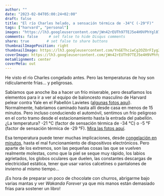 ```yaml
---
author: ""
date: "2023-02-04T05:00:24+02:00"
draft: false
title: "El río Charles helado, a sensación térmica de -34°C (-29°F)"
tags: ["harvard", "personal"]
images: "https://lh3.googleusercontent.com/jWn42rEUTh97TEJ5e4H9VPhYgl87hDDdomwkf7-FCby5AoM60SjUBAGFEetcOMqdbxeAadyVlaXgXL5abyYCDxOfZQUn1C82QVmKaKRi7h3jpxyVVm-D5rnZjE1n8DQNIXQUQUoo-00=w2400"
comments: false     # set false to hide Disqus comments
share: true        # set false to share buttons
thumbnailImagePosition: right
thumbnailImage: https://lh3.googleusercontent.com/YnGEThciwCg2OZOrFIyg2uxvegf-g0viEcMckcgZUzg2xXkU7JW2PKSPEJkC9mJSsuzwPkARlijK2U36CJHN14G_PcJnZ0RIuVO85qm6zjeEVnD-cq2gNy4M0qUNPJM9nwwavqJ6vdo=w2400
coverImage: https://lh3.googleusercontent.com/jWn42rEUTh97TEJ5e4H9VPhYgl87hDDdomwkf7-FCby5AoM60SjUBAGFEetcOMqdbxeAadyVlaXgXL5abyYCDxOfZQUn1C82QVmKaKRi7h3jpxyVVm-D5rnZjE1n8DQNIXQUQUoo-00=w2400
metaAlignment: center
coverMeta: out
---
```


He visto el río Charles congelado antes. Pero las temperaturas de hoy son ridículamente frías... y peligrosas.

<!--more-->

Sabíamos que anoche iba a hacer un frío miserable, pero desafiamos los elementos para ir a ver al equipo de baloncesto masculino de Harvard pelear contra Yale en el Pabellón Lavietes ([algunas fotos aquí](https://photos.app.goo.gl/UvGippVzCzeh4w8t9)). Normalmente, habríamos caminado hasta allí desde casa en menos de 15 minutos. Pero incluso conduciendo el automóvil, sentimos un frío peligroso en el corto tramo desde el estacionamiento hasta la entrada del pabellón. ¿La temperatura? -21 °C (factor de sensación térmica de -34 °C) o -5 °F (factor de sensación térmica de -29 °F). [Mira las fotos aquí](https://photos.app.goo.gl/Ueupg3YcyD9UgfWy9).

Esa temperatura puede tener muchas implicaciones, desde [congelación en minutos](https://www.nytimes.com/live/2023/02/04/nyregion/cold-arctic-blast-weather#with-wind-chills-like-these-frostbite-happens-in-minutes), hasta el mal funcionamiento de dispositivos electrónicos. Pero aparte de los extremos, son las pequeñas cosas las que se vuelven realmente molestas, como que la piel se seque muy rápido, los labios agrietados, los globos oculares que duelen, las constantes descargas de electricidad estática, tener que usar varios calcetines o pantalones de invierno al mismo tiempo...

¡Es hora de preparar un poco de chocolate con churros, abrigarme bajo varias mantas y ver *Wakanda Forever* ya que mis manos están demasiado frías para sostener un libro!